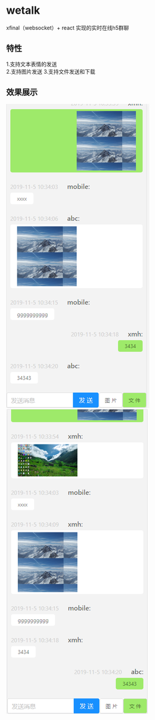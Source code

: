 # wetalk
xfinal（websocket）+ react 实现的实时在线h5群聊
## 特性
1.支持文本表情的发送  
2.支持图片发送
3.支持文件发送和下载  

## 效果展示
![img](https://github.com/xmh0511/wetalk/blob/master/img0.png)
![img](https://github.com/xmh0511/wetalk/blob/master/img1.png)
